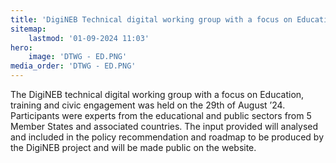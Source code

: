 ```yaml
---
title: 'DigiNEB Technical digital working group with a focus on Education, Training and Civic Engagement'
sitemap:
    lastmod: '01-09-2024 11:03'
hero:
    image: 'DTWG - ED.PNG'
media_order: 'DTWG - ED.PNG'
---
```


The DigiNEB technical digital working group with a focus on Education, training and civic engagement was held on the 29th of August ’24. Participants were  experts from the educational and public sectors from 5 Member States and associated countries. The input provided will analysed and included in the policy recommendation and roadmap to be produced by the DigiNEB project and will be made public on the website. 